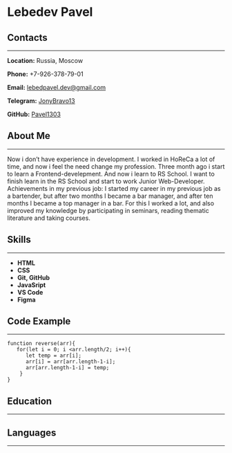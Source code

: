 # Lebedev Pavel

## Contacts 
---
**Location:** Russia, Moscow

**Phone:** +7-926-378-79-01

**Email:** <lebedpavel.dev@gmail.com>

**Telegram:** [JonyBravo13](https://t.me/jonybravo13 "Telegram")

**GitHub:** [Pavel1303](https://github.com/pavel1303 "GitHub")

## About Me
---
Now i don’t have experience in development. I worked in HoReCa a lot of time, and now i feel the need change my profession. Three month ago i start to learn a Frontend-develepment. And now i learn to RS School. I want to finish learn in the RS School and start to work Junior Web-Developer. Achievements in my previous job: I started my career in my previous job as a bartender, but after two months I became a bar manager, and after ten months I became a top manager in a bar. For this I worked a lot, and also improved my knowledge by participating in seminars, reading thematic literature and taking courses.


## Skills
---
- **HTML**
- **CSS**
- **Git, GitHub**
- **JavaSript**
- **VS Code**
- **Figma**
## Code Example
---

```
function reverse(arr){
   for(let i = 0; i <arr.length/2; i++){
      let temp = arr[i];
      arr[i] = arr[arr.length-1-i];
      arr[arr.length-1-i] = temp;
    }
} 
```

## Education
---


## Languages
---